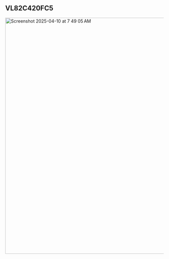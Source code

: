 ## VL82C420FC5


<img width="751" alt="Screenshot 2025-04-10 at 7 49 05 AM" src="https://github.com/user-attachments/assets/1fc5030d-1afb-4ba9-b7bf-31ca6d6ceb17" />
